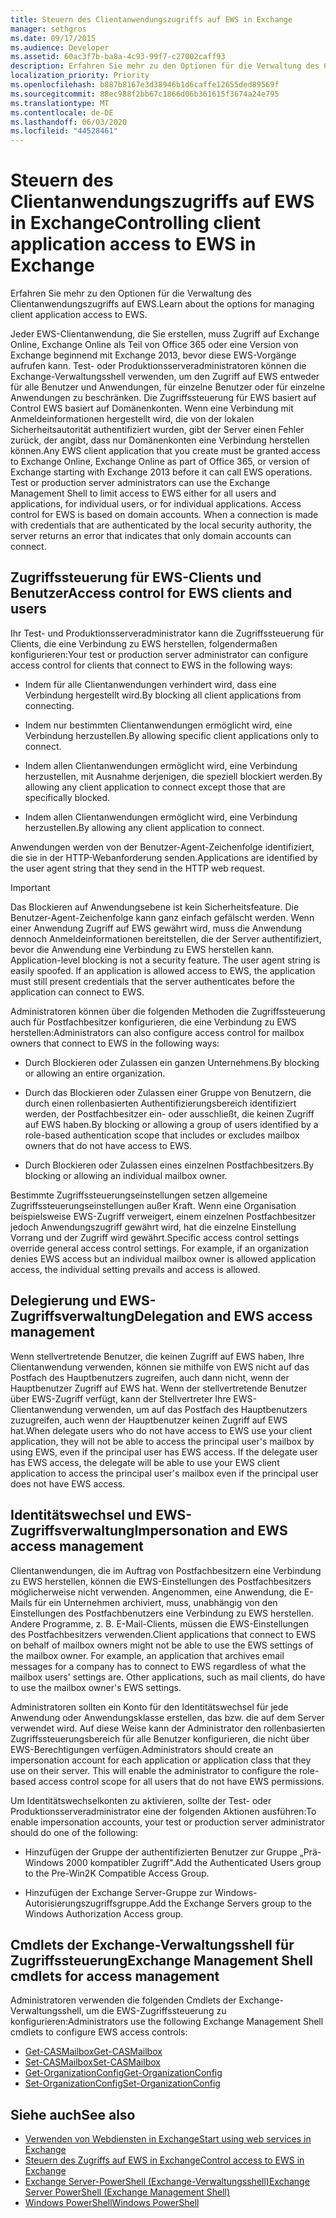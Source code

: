 ```yaml
---
title: Steuern des Clientanwendungszugriffs auf EWS in Exchange
manager: sethgros
ms.date: 09/17/2015
ms.audience: Developer
ms.assetid: 60ac3f7b-ba8a-4c93-99f7-c27002caff93
description: Erfahren Sie mehr zu den Optionen für die Verwaltung des Clientanwendungszugriffs auf EWS.
localization_priority: Priority
ms.openlocfilehash: b887b8167e3d38946b1d6caffe12655ded89569f
ms.sourcegitcommit: 88ec988f2bb67c1866d06b361615f3674a24e795
ms.translationtype: MT
ms.contentlocale: de-DE
ms.lasthandoff: 06/03/2020
ms.locfileid: "44528461"
---
```

# <a name="controlling-client-application-access-to-ews-in-exchange"></a><span data-ttu-id="dfb29-103">Steuern des Clientanwendungszugriffs auf EWS in Exchange</span><span class="sxs-lookup"><span data-stu-id="dfb29-103">Controlling client application access to EWS in Exchange</span></span>

<span data-ttu-id="dfb29-104">Erfahren Sie mehr zu den Optionen für die Verwaltung des Clientanwendungszugriffs auf EWS.</span><span class="sxs-lookup"><span data-stu-id="dfb29-104">Learn about the options for managing client application access to EWS.</span></span>
  
<span data-ttu-id="dfb29-p101">Jeder EWS-Clientanwendung, die Sie erstellen, muss Zugriff auf Exchange Online, Exchange Online als Teil von Office 365 oder eine Version von Exchange beginnend mit Exchange 2013, bevor diese EWS-Vorgänge aufrufen kann. Test- oder Produktionsserveradministratoren können die Exchange-Verwaltungsshell verwenden, um den Zugriff auf EWS entweder für alle Benutzer und Anwendungen, für einzelne Benutzer oder für einzelne Anwendungen zu beschränken. Die Zugriffssteuerung für EWS basiert auf Control EWS basiert auf Domänenkonten. Wenn eine Verbindung mit Anmeldeinformationen hergestellt wird, die von der lokalen Sicherheitsautorität authentifiziert wurden, gibt der Server einen Fehler zurück, der angibt, dass nur Domänenkonten eine Verbindung herstellen können.</span><span class="sxs-lookup"><span data-stu-id="dfb29-p101">Any EWS client application that you create must be granted access to Exchange Online, Exchange Online as part of Office 365, or version of Exchange starting with Exchange 2013 before it can call EWS operations. Test or production server administrators can use the Exchange Management Shell to limit access to EWS either for all users and applications, for individual users, or for individual applications. Access control for EWS is based on domain accounts. When a connection is made with credentials that are authenticated by the local security authority, the server returns an error that indicates that only domain accounts can connect.</span></span> 
  
## <a name="access-control-for-ews-clients-and-users"></a><span data-ttu-id="dfb29-109">Zugriffssteuerung für EWS-Clients und Benutzer</span><span class="sxs-lookup"><span data-stu-id="dfb29-109">Access control for EWS clients and users</span></span>
<span data-ttu-id="dfb29-110"><a name="bk_configure"> </a></span><span class="sxs-lookup"><span data-stu-id="dfb29-110"><a name="bk_configure"> </a></span></span>

<span data-ttu-id="dfb29-111">Ihr Test- und Produktionsserveradministrator kann die Zugriffssteuerung für Clients, die eine Verbindung zu EWS herstellen, folgendermaßen konfigurieren:</span><span class="sxs-lookup"><span data-stu-id="dfb29-111">Your test or production server administrator can configure access control for clients that connect to EWS in the following ways:</span></span> 
  
- <span data-ttu-id="dfb29-112">Indem für alle Clientanwendungen verhindert wird, dass eine Verbindung hergestellt wird.</span><span class="sxs-lookup"><span data-stu-id="dfb29-112">By blocking all client applications from connecting.</span></span>
    
- <span data-ttu-id="dfb29-113">Indem nur bestimmten Clientanwendungen ermöglicht wird, eine Verbindung herzustellen.</span><span class="sxs-lookup"><span data-stu-id="dfb29-113">By allowing specific client applications only to connect.</span></span>
    
- <span data-ttu-id="dfb29-114">Indem allen Clientanwendungen ermöglicht wird, eine Verbindung herzustellen, mit Ausnahme derjenigen, die speziell blockiert werden.</span><span class="sxs-lookup"><span data-stu-id="dfb29-114">By allowing any client application to connect except those that are specifically blocked.</span></span>
    
- <span data-ttu-id="dfb29-115">Indem allen Clientanwendungen ermöglicht wird, eine Verbindung herzustellen.</span><span class="sxs-lookup"><span data-stu-id="dfb29-115">By allowing any client application to connect.</span></span>
    
<span data-ttu-id="dfb29-116">Anwendungen werden von der Benutzer-Agent-Zeichenfolge identifiziert, die sie in der HTTP-Webanforderung senden.</span><span class="sxs-lookup"><span data-stu-id="dfb29-116">Applications are identified by the user agent string that they send in the HTTP web request.</span></span>
  
> [!IMPORTANT]
> <span data-ttu-id="dfb29-p102">Das Blockieren auf Anwendungsebene ist kein Sicherheitsfeature. Die Benutzer-Agent-Zeichenfolge kann ganz einfach gefälscht werden. Wenn einer Anwendung Zugriff auf EWS gewährt wird, muss die Anwendung dennoch Anmeldeinformationen bereitstellen, die der Server authentifiziert, bevor die Anwendung eine Verbindung zu EWS herstellen kann. </span><span class="sxs-lookup"><span data-stu-id="dfb29-p102">Application-level blocking is not a security feature. The user agent string is easily spoofed. If an application is allowed access to EWS, the application must still present credentials that the server authenticates before the application can connect to EWS.</span></span> 
  
<span data-ttu-id="dfb29-120">Administratoren können über die folgenden Methoden die Zugriffssteuerung auch für Postfachbesitzer konfigurieren, die eine Verbindung zu EWS herstellen:</span><span class="sxs-lookup"><span data-stu-id="dfb29-120">Administrators can also configure access control for mailbox owners that connect to EWS in the following ways:</span></span> 
  
- <span data-ttu-id="dfb29-121">Durch Blockieren oder Zulassen ein ganzen Unternehmens.</span><span class="sxs-lookup"><span data-stu-id="dfb29-121">By blocking or allowing an entire organization.</span></span>
    
- <span data-ttu-id="dfb29-122">Durch das Blockieren oder Zulassen einer Gruppe von Benutzern, die durch einen rollenbasierten Authentifizierungsbereich identifiziert werden, der Postfachbesitzer ein- oder ausschließt, die keinen Zugriff auf EWS haben.</span><span class="sxs-lookup"><span data-stu-id="dfb29-122">By blocking or allowing a group of users identified by a role-based authentication scope that includes or excludes mailbox owners that do not have access to EWS.</span></span>
    
- <span data-ttu-id="dfb29-123">Durch Blockieren oder Zulassen eines einzelnen Postfachbesitzers.</span><span class="sxs-lookup"><span data-stu-id="dfb29-123">By blocking or allowing an individual mailbox owner.</span></span>
    
<span data-ttu-id="dfb29-p103">Bestimmte Zugriffssteuerungseinstellungen setzen allgemeine Zugriffssteuerungseinstellungen außer Kraft. Wenn eine Organisation beispielsweise EWS-Zugriff verweigert, einem einzelnen Postfachbesitzer jedoch Anwendungszugriff gewährt wird, hat die einzelne Einstellung Vorrang und der Zugriff wird gewährt.</span><span class="sxs-lookup"><span data-stu-id="dfb29-p103">Specific access control settings override general access control settings. For example, if an organization denies EWS access but an individual mailbox owner is allowed application access, the individual setting prevails and access is allowed.</span></span> 
  
## <a name="delegation-and-ews-access-management"></a><span data-ttu-id="dfb29-126">Delegierung und EWS-Zugriffsverwaltung</span><span class="sxs-lookup"><span data-stu-id="dfb29-126">Delegation and EWS access management</span></span>
<span data-ttu-id="dfb29-127"><a name="bk_delegation"> </a></span><span class="sxs-lookup"><span data-stu-id="dfb29-127"><a name="bk_delegation"> </a></span></span>

<span data-ttu-id="dfb29-p104">Wenn stellvertretende Benutzer, die keinen Zugriff auf EWS haben, Ihre Clientanwendung verwenden, können sie mithilfe von EWS nicht auf das Postfach des Hauptbenutzers zugreifen, auch dann nicht, wenn der Hauptbenutzer Zugriff auf EWS hat. Wenn der stellvertretende Benutzer über EWS-Zugriff verfügt, kann der Stellvertreter Ihre EWS-Clientanwendung verwenden, um auf das Postfach des Hauptbenutzers zuzugreifen, auch wenn der Hauptbenutzer keinen Zugriff auf EWS hat.</span><span class="sxs-lookup"><span data-stu-id="dfb29-p104">When delegate users who do not have access to EWS use your client application, they will not be able to access the principal user's mailbox by using EWS, even if the principal user has EWS access. If the delegate user has EWS access, the delegate will be able to use your EWS client application to access the principal user's mailbox even if the principal user does not have EWS access.</span></span> 
  
## <a name="impersonation-and-ews-access-management"></a><span data-ttu-id="dfb29-130">Identitätswechsel und EWS-Zugriffsverwaltung</span><span class="sxs-lookup"><span data-stu-id="dfb29-130">Impersonation and EWS access management</span></span>
<span data-ttu-id="dfb29-131"><a name="bk_impersonation"> </a></span><span class="sxs-lookup"><span data-stu-id="dfb29-131"><a name="bk_impersonation"> </a></span></span>

<span data-ttu-id="dfb29-p105">Clientanwendungen, die im Auftrag von Postfachbesitzern eine Verbindung zu EWS herstellen, können die EWS-Einstellungen des Postfachbesitzers möglicherweise nicht verwenden. Angenommen, eine Anwendung, die E-Mails für ein Unternehmen archiviert, muss, unabhängig von den Einstellungen des Postfachbenutzers eine Verbindung zu EWS herstellen. Andere Programme, z. B. E-Mail-Clients, müssen die EWS-Einstellungen des Postfachbesitzers verwenden.</span><span class="sxs-lookup"><span data-stu-id="dfb29-p105">Client applications that connect to EWS on behalf of mailbox owners might not be able to use the EWS settings of the mailbox owner. For example, an application that archives email messages for a company has to connect to EWS regardless of what the mailbox users' settings are. Other applications, such as mail clients, do have to use the mailbox owner's EWS settings.</span></span> 
  
<span data-ttu-id="dfb29-p106">Administratoren sollten ein Konto für den Identitätswechsel für jede Anwendung oder Anwendungsklasse erstellen, das bzw. die auf dem Server verwendet wird. Auf diese Weise kann der Administrator den rollenbasierten Zugriffssteuerungsbereich für alle Benutzer konfigurieren, die nicht über EWS-Berechtigungen verfügen.</span><span class="sxs-lookup"><span data-stu-id="dfb29-p106">Administrators should create an impersonation account for each application or application class that they use on their server. This will enable the administrator to configure the role-based access control scope for all users that do not have EWS permissions.</span></span> 
  
<span data-ttu-id="dfb29-137">Um Identitätswechselkonten zu aktivieren, sollte der Test- oder Produktionsserveradministrator eine der folgenden Aktionen ausführen:</span><span class="sxs-lookup"><span data-stu-id="dfb29-137">To enable impersonation accounts, your test or production server administrator should do one of the following:</span></span> 
  
- <span data-ttu-id="dfb29-138">Hinzufügen der Gruppe der authentifizierten Benutzer zur Gruppe „Prä-Windows 2000 kompatibler Zugriff".</span><span class="sxs-lookup"><span data-stu-id="dfb29-138">Add the Authenticated Users group to the Pre-Win2K Compatible Access Group.</span></span> 
    
- <span data-ttu-id="dfb29-139">Hinzufügen der Exchange Server-Gruppe zur Windows-Autorisierungszugriffsgruppe.</span><span class="sxs-lookup"><span data-stu-id="dfb29-139">Add the Exchange Servers group to the Windows Authorization Access group.</span></span> 
    
## <a name="exchange-management-shell-cmdlets-for-access-management"></a><span data-ttu-id="dfb29-140">Cmdlets der Exchange-Verwaltungsshell für Zugriffssteuerung</span><span class="sxs-lookup"><span data-stu-id="dfb29-140">Exchange Management Shell cmdlets for access management</span></span>
<span data-ttu-id="dfb29-141"><a name="bk_cmdlets"> </a></span><span class="sxs-lookup"><span data-stu-id="dfb29-141"><a name="bk_cmdlets"> </a></span></span>

<span data-ttu-id="dfb29-142">Administratoren verwenden die folgenden Cmdlets der Exchange-Verwaltungsshell, um die EWS-Zugriffssteuerung zu konfigurieren:</span><span class="sxs-lookup"><span data-stu-id="dfb29-142">Administrators use the following Exchange Management Shell cmdlets to configure EWS access controls:</span></span> 
  
- [<span data-ttu-id="dfb29-143">Get-CASMailbox</span><span class="sxs-lookup"><span data-stu-id="dfb29-143">Get-CASMailbox</span></span>](https://technet.microsoft.com/library/bb124754.aspx)   
- [<span data-ttu-id="dfb29-144">Set-CASMailbox</span><span class="sxs-lookup"><span data-stu-id="dfb29-144">Set-CASMailbox</span></span>](https://technet.microsoft.com/library/bb125264.aspx)   
- [<span data-ttu-id="dfb29-145">Get-OrganizationConfig</span><span class="sxs-lookup"><span data-stu-id="dfb29-145">Get-OrganizationConfig</span></span>](https://technet.microsoft.com/library/aa997571.aspx)   
- [<span data-ttu-id="dfb29-146">Set-OrganizationConfig</span><span class="sxs-lookup"><span data-stu-id="dfb29-146">Set-OrganizationConfig</span></span>](https://technet.microsoft.com/library/aa997443.aspx)
    
## <a name="see-also"></a><span data-ttu-id="dfb29-147">Siehe auch</span><span class="sxs-lookup"><span data-stu-id="dfb29-147">See also</span></span>

- [<span data-ttu-id="dfb29-148">Verwenden von Webdiensten in Exchange</span><span class="sxs-lookup"><span data-stu-id="dfb29-148">Start using web services in Exchange</span></span>](start-using-web-services-in-exchange.md)  
- [<span data-ttu-id="dfb29-149">Steuern des Zugriffs auf EWS in Exchange</span><span class="sxs-lookup"><span data-stu-id="dfb29-149">Control access to EWS in Exchange</span></span>](how-to-control-access-to-ews-in-exchange.md)
- [<span data-ttu-id="dfb29-150">Exchange Server-PowerShell (Exchange-Verwaltungsshell)</span><span class="sxs-lookup"><span data-stu-id="dfb29-150">Exchange Server PowerShell (Exchange Management Shell)</span></span>](https://docs.microsoft.com/powershell/exchange/exchange-server/exchange-management-shell?view=exchange-ps)
- [<span data-ttu-id="dfb29-151">Windows PowerShell</span><span class="sxs-lookup"><span data-stu-id="dfb29-151">Windows PowerShell</span></span>](https://msdn.microsoft.com/library/dd835506%28v=vs.85%29.aspx)
    

